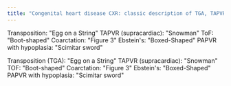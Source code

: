 ```yaml
---
title: "Congenital heart disease CXR: classic description of TGA, TAPVR, ToF, coarctation, Ebstein's anomaly, and PAPVR with hypoplasia"
---
```

Transposition: &quot;Egg on a String&quot;
TAPVR (supracardiac): &quot;Snowman&quot;
ToF: &quot;Boot-shaped&quot;
Coarctation: &quot;Figure 3&quot;
Ebstein's: &quot;Boxed-Shaped&quot;
PAPVR with hypoplasia: &quot;Scimitar sword&quot;

Transposition (TGA): &quot;Egg on a String&quot;
TAPVR (supracardiac): &quot;Snowman&quot;
TOF: &quot;Boot-shaped&quot;
Coarctation: &quot;Figure 3&quot;
Ebstein's: &quot;Boxed-Shaped&quot;
PAPVR with hypoplasia: &quot;Scimitar sword&quot;

